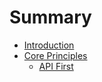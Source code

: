 # Summary

* [Introduction](README.md)
* [Core Principles](core-principles/README.md)
    * [API First](core-principles/api-first.md)




